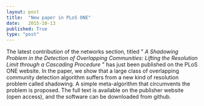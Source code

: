 ```yaml
---
layout: post
title:  "New paper in PLoS ONE"
date:   2015-10-13
published: True
type: "post"
---
```


The latest contribution of the networks section, titled " _A Shadowing Problem in the Detection of Overlapping Communities: Lifting the Resolution Limit through a Cascading Procedure_ " has just been published on the PLoS ONE website. In the paper, we show that a large class of overlapping community detection algorithm suffers from a new kind of resolution problem called shadowing. A simple meta-algorithm that circumvents the problem is proposed.
The full text is available on the publisher website (open access), and the software can be downloaded from github.






